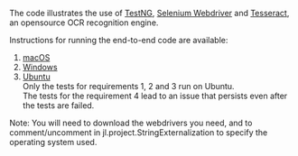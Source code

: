 The code illustrates the use of [TestNG](https://testng.org/doc/index.html "TestNG website homepage"), [Selenium Webdriver](https://www.selenium.dev/documentation/en/webdriver/ "Selenium webdriver page") and [Tesseract](https://tesseract-ocr.github.io/tessdoc/ "Tesseract on GitHub"), an opensource OCR recognition engine.

Instructions for running the end-to-end code are available: 
 1. [macOS](https://javafullstackcode.wordpress.com/2021/02/25/macos-big-sur-cloning-and-running-the-end-to-end-testing-code/ "[macOS Big Sur] Cloning and running the end-to-end testing code")
 2. [Windows](https://javafullstackcode.wordpress.com/2021/02/24/windows-10-cloning-and-running-the-end-to-end-testing-code-2/ "[Windows 10] Cloning and running the end-to-end testing code")
 3. [Ubuntu](https://javafullstackcode.wordpress.com/2021/02/24/linux-ubuntu-cloning-and-running-the-end-to-end-testing-code/ "[Linux Ubuntu] Cloning and running the end-to-end testing code")   
    Only the tests for requirements 1, 2 and 3 run on Ubuntu.   
    The tests for the requirement 4 lead to an issue that persists even after the tests are failed.

Note: You will need to download the webdrivers you need,
and to comment/uncomment in jl.project.StringExternalization 
to specify the operating system used.

